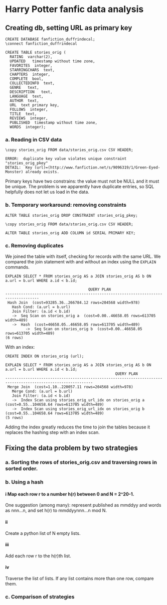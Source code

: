 # Harry Potter fanfic data analysis

## Creating db, setting URL as primary key

    CREATE DATABASE fanfiction_duffrindecal;
    \connect fanfiction_duffrindecal
    
    CREATE TABLE stories_orig (
      RATING  varchar(2),
      UPDATED   timestamp without time zone,
      FAVORITES  integer,
      STARRINGCHARS  text,
      CHAPTERS  integer,
      COMPLETE  bool,
      COLLECTEDINFO  text,
      GENRE   text,
      DESCRIPTION   text,
      LANGUAGE  text,
      AUTHOR  text,
      URL  text primary key,
      FOLLOWS  integer,
      TITLE  text,
      REVIEWS  integer,
      PUBLISHED  timestamp without time zone,
      WORDS  integer);

### a. Reading in CSV data


    \copy stories_orig FROM data/stories_orig.csv CSV HEADER;
    
    ERROR:  duplicate key value violates unique constraint "stories_orig_pkey"
    DETAIL:  Key (url)=(http://www.fanfiction.net/s/9096319/1/Green-Eyed-Monster) already exists.

Primary keys have two constrains: the value must not be NULL and it must be unique. The problem is we apparently have duplicate entries, so SQL helpfully does not let us load in the data.

### b. Temporary workaround: removing constraints

    ALTER TABLE stories_orig DROP CONSTRAINT stories_orig_pkey;

    \copy stories_orig FROM data/stories_orig.csv CSV HEADER;

    ALTER TABLE stories_orig ADD COLUMN id SERIAL PRIMARY KEY;

### c. Removing duplicates

We joined the table with itself, checking for records with the same URL. We compared the join statement with and without an index using the `EXPLAIN` commands.

    EXPLAIN SELECT * FROM stories_orig AS a JOIN stories_orig AS b ON a.url = b.url WHERE a.id < b.id;
    
                                         QUERY PLAN                                      
    -------------------------------------------------------------------------------------
     Hash Join  (cost=93285.36..266784.12 rows=204568 width=978)
       Hash Cond: (a.url = b.url)
       Join Filter: (a.id < b.id)
       ->  Seq Scan on stories_orig a  (cost=0.00..46658.05 rows=613705 width=489)
       ->  Hash  (cost=46658.05..46658.05 rows=613705 width=489)
             ->  Seq Scan on stories_orig b  (cost=0.00..46658.05 rows=613705 width=489)
    (6 rows)
    
With an index:

    CREATE INDEX ON stories_orig (url); 
    
    EXPLAIN SELECT * FROM stories_orig AS a JOIN stories_orig AS b ON a.url = b.url WHERE a.id < b.id;
                                                     QUERY PLAN                                                  
    -------------------------------------------------------------------------------------------------------------
     Merge Join  (cost=1.10..220057.11 rows=204568 width=978)
       Merge Cond: (a.url = b.url)
       Join Filter: (a.id < b.id)
       ->  Index Scan using stories_orig_url_idx on stories_orig a  (cost=0.55..104658.64 rows=613705 width=489)
       ->  Index Scan using stories_orig_url_idx on stories_orig b  (cost=0.55..104658.64 rows=613705 width=489)
    (5 rows)

Adding the index greatly reduces the time to join the tables because it replaces the hashing step with an index scan.


## Fixing the data problem by two strategies

### a. Sorting the rows of stories\_orig.csv and traversing rows in sorted order.

### b. Using a hash

#### i Map each row r to a number h(r) between 0 and N = 2^20-1. 
One suggestion (among many): represent published as mmddyy and words as nnn...n, and set h(r) to mmddyynnn...n mod N.

#### ii
Create a python list of N empty lists.

#### iii
Add each row r to the h(r)th list. 

#### iv
Traverse the list of lists. If any list contains more than one row, compare them. 

### c. Comparison of strategies